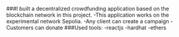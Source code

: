 ###I built a decentralized crowdfunding application based on the blockchain network in this project.
-This application works on the experimental network Sepolia.
-Any client can create a campaign
-Customers can donate
###Used tools:
-reactjs
-hardhat
-ethers
